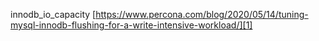 innodb_io_capacity
[https://www.percona.com/blog/2020/05/14/tuning-mysql-innodb-flushing-for-a-write-intensive-workload/][1]

[1]:	https://www.percona.com/blog/2020/05/14/tuning-mysql-innodb-flushing-for-a-write-intensive-workload/